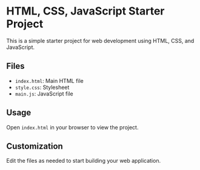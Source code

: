 # HTML, CSS, JavaScript Starter Project

This is a simple starter project for web development using HTML, CSS, and JavaScript.

## Files
- `index.html`: Main HTML file
- `style.css`: Stylesheet
- `main.js`: JavaScript file

## Usage
Open `index.html` in your browser to view the project.

## Customization
Edit the files as needed to start building your web application.
